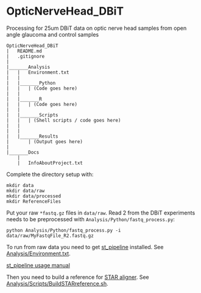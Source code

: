# OpticNerveHead_DBiT
Processing for 25um DBiT data on optic nerve head samples from open angle glaucoma and control samples


```
OpticNerveHead_DBiT
|	README.md
|	.gitignore
|
|_______Analysis
|	|	Environment.txt
|	|
|	|_______Python
|	|	| (Code goes here)
|	|
|	|_______R
|	|	| (Code goes here)
|	|
|	|_______Scripts
|	|	| (Shell scripts / code goes here)
|	|
|	|
|	|_______Results
|		| (Output goes here)
|	
|_______Docs
	|	
	|	InfoAboutProject.txt

```

Complete the directory setup with:

```
mkdir data
mkdir data/raw
mkdir data/processed
mkdir ReferenceFiles
```

Put your raw ``*fastq.gz`` files in ``data/raw``.  Read 2 from the DBiT experiments needs to be preprocessed with ``Analysis/Python/fastq_process.py``:

```
python Analysis/Python/fastq_process.py -i data/raw/MyFastqFile_R2.fastq.gz
```

To run from raw data you need to get [st_pipeline](https://github.com/jfnavarro/st_pipeline) installed.  See [Analysis/Environment.txt](Analysis/Environment.txt).

[st_pipeline usage manual](https://htmlpreview.github.io/?https://raw.githubusercontent.com/jfnavarro/st_pipeline/master/docs/manual.html)

Then you need to build a reference for [STAR aligner](https://github.com/alexdobin/STAR). See [Analysis/Scripts/BuildSTARreference.sh](Analysis/Scripts/BuildSTARreference.sh).

